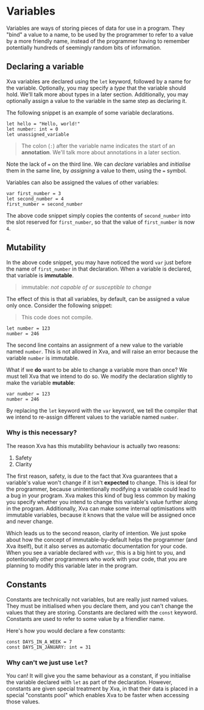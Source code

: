 # Variables

Variables are ways of storing pieces of data for use in a program. They "bind" a value to a name, to be used by the programmer to refer to a value by a more friendly name, instead of the programmer having to remember potentially hundreds of seemingly random bits of information.

## Declaring a variable

Xva variables are declared using the `let` keyword, followed by a name for the variable. Optionally, you may specify a _type_ that the variable should hold. We'll talk more about types in a later section. Additionally, you may optionally assign a value to the variable in the same step as declaring it.

The following snippet is an example of some variable declarations.

```xva
let hello = "Hello, world!"
let number: int = 0
let unassigned_variable
```

> The colon (`:`) after the variable name indicates the start of an **annotation**. We'll talk more about annotations in a later section.

Note the lack of `=` on the third line. We can _declare_ variables and _initialise_ them in the same line, by _assigning_ a value to them, using the `=` symbol.

Variables can also be assigned the values of other variables:

```xva
var first_number = 3
let second_number = 4
first_number = second_number
```

The above code snippet simply copies the contents of `second_number` into the slot reserved for `first_number`, so that the value of `first_number` is now `4`.

## Mutability

In the above code snippet, you may have noticed the word `var` just before the name of `first_number` in that declaration. When a variable is declared, that variable is **immutable**.

> immutable: _not capable of or susceptible to change_

The effect of this is that all variables, by default, can be assigned a value only once. Consider the following snippet:

> This code does not compile.

```xva
let number = 123
number = 246
```

The second line contains an assignment of a new value to the variable named `number`. This is not allowed in Xva, and will raise an error because the variable `number` is immutable.

What if we **do** want to be able to change a variable more than once? We must tell Xva that we intend to do so. We modify the declaration slightly to make the variable **mutable**:

```xva
var number = 123
number = 246
```

By replacing the `let` keyword with the `var` keyword, we tell the compiler that we intend to re-assign different values to the variable named `number`.

### Why is this necessary?

The reason Xva has this mutability behaviour is actually two reasons:

1. Safety
2. Clarity

The first reason, safety, is due to the fact that Xva guarantees that a variable's value won't change if it isn't **expected** to change. This is ideal for the programmer, because unintentionally modifying a variable could lead to a bug in your program. Xva makes this kind of bug less common by making you specify whether you intend to change this variable's value further along in the program. Additionally, Xva can make some internal optimisations with immutable variables, because it knows that the value will be assigned once and never change.

Which leads us to the second reason, clarity of intention. We just spoke about how the concept of immutable-by-default helps the programmer (and Xva itself), but it also serves as automatic documentation for your code. When you see a variable declared with `var`, this is a big hint to you, and potentionally other programmers who work with your code, that you are planning to modify this variable later in the program.

## Constants

Constants are technically not variables, but are really just named values. They must be initialised when you declare them, and you can't change the values that they are storing. Constants are declared with the `const` keyword. Constants are used to refer to some value by a friendlier name.

Here's how you would declare a few constants:

```xva
const DAYS_IN_A_WEEK = 7
const DAYS_IN_JANUARY: int = 31
```

### Why can't we just use `let`?

You can! It will give you the same behaviour as a constant, if you initialise the variable declared with `let` as part of the declaration. However, constants are given special treatment by Xva, in that their data is placed in a special "constants pool" which enables Xva to be faster when accessing those values.
